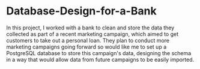 # Database-Design-for-a-Bank
In this project, I worked with a bank to clean and store the data they collected as part of a recent marketing campaign, which aimed to get customers to take out a personal loan. They plan to conduct more marketing campaigns going forward so would like me to set up a PostgreSQL database to store this campaign's data, designing the schema in a way that would allow data from future campaigns to be easily imported. 

